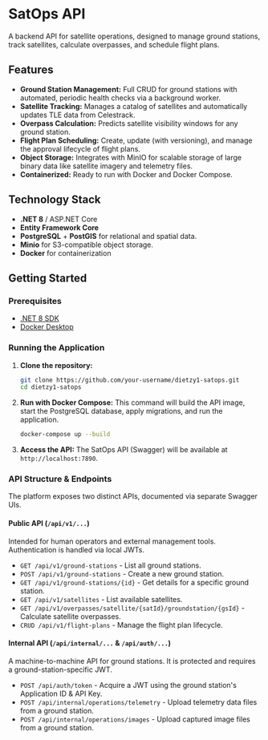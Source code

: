 # SatOps API

A backend API for satellite operations, designed to manage ground stations, track satellites, calculate overpasses, and schedule flight plans.

## Features

- **Ground Station Management:** Full CRUD for ground stations with automated, periodic health checks via a background worker.
- **Satellite Tracking:** Manages a catalog of satellites and automatically updates TLE data from Celestrack.
- **Overpass Calculation:** Predicts satellite visibility windows for any ground station.
- **Flight Plan Scheduling:** Create, update (with versioning), and manage the approval lifecycle of flight plans.
- **Object Storage:** Integrates with MinIO for scalable storage of large binary data like satellite imagery and telemetry files.
- **Containerized:** Ready to run with Docker and Docker Compose.

## Technology Stack

- **.NET 8** / ASP.NET Core
- **Entity Framework Core**
- **PostgreSQL** + **PostGIS** for relational and spatial data.
- **Minio** for S3-compatible object storage.
- **Docker** for containerization

## Getting Started

### Prerequisites

- [.NET 8 SDK](https://dotnet.microsoft.com/download/dotnet/8.0)
- [Docker Desktop](https://www.docker.com/products/docker-desktop/)

### Running the Application

1.  **Clone the repository:**

    ```bash
    git clone https://github.com/your-username/dietzy1-satops.git
    cd dietzy1-satops
    ```

2.  **Run with Docker Compose:**
    This command will build the API image, start the PostgreSQL database, apply migrations, and run the application.

    ```bash
    docker-compose up --build
    ```

3.  **Access the API:**
    The SatOps API (Swagger) will be available at `http://localhost:7890`.

### API Structure & Endpoints

The platform exposes two distinct APIs, documented via separate Swagger UIs.

#### Public API (`/api/v1/...`)

Intended for human operators and external management tools. Authentication is handled via local JWTs.

- `GET /api/v1/ground-stations` - List all ground stations.
- `POST /api/v1/ground-stations` - Create a new ground station.
- `GET /api/v1/ground-stations/{id}` - Get details for a specific ground station.
- `GET /api/v1/satellites` - List available satellites.
- `GET /api/v1/overpasses/satellite/{satId}/groundstation/{gsId}` - Calculate satellite overpasses.
- `CRUD /api/v1/flight-plans` - Manage the flight plan lifecycle.

#### Internal API (`/api/internal/...` & `/api/auth/...`)

A machine-to-machine API for ground stations. It is protected and requires a ground-station-specific JWT.

- `POST /api/auth/token` - Acquire a JWT using the ground station's Application ID & API Key.
- `POST /api/internal/operations/telemetry` - Upload telemetry data files from a ground station.
- `POST /api/internal/operations/images` - Upload captured image files from a ground station.
